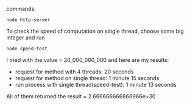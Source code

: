 commands:

```
node http-server
```

To check the speed of computation on single thread, choose some big integer and run

```
node speed-test
```

I tried with the value = 20_000_000_000 and here are my results:

- request for method with 4 threads: 20 seconds
- request for method on single thread: 1 minute 15 seconds
- run process with single thread(speed-test): 1 minute 13 seconds 

All of them returned the result = 2.666666666866966e+30